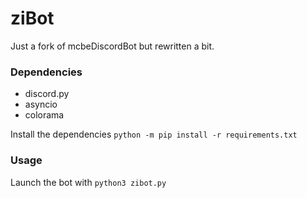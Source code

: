 # ziBot

Just a fork of mcbeDiscordBot but rewritten a bit.

### Dependencies
- discord.py
- asyncio
- colorama

Install the dependencies ```python -m pip install -r requirements.txt```

### Usage
Launch the bot with ```python3 zibot.py```
